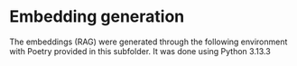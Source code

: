 # Embedding generation
The embeddings (RAG) were generated through the following environment with Poetry provided in this subfolder. It was done using Python 3.13.3